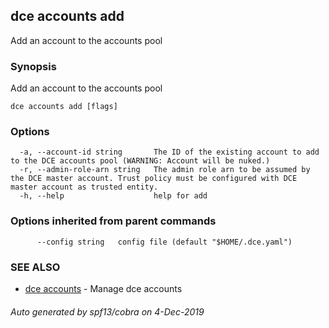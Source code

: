 ## dce accounts add

Add an account to the accounts pool

### Synopsis

Add an account to the accounts pool

```
dce accounts add [flags]
```

### Options

```
  -a, --account-id string       The ID of the existing account to add to the DCE accounts pool (WARNING: Account will be nuked.)
  -r, --admin-role-arn string   The admin role arn to be assumed by the DCE master account. Trust policy must be configured with DCE master account as trusted entity.
  -h, --help                    help for add
```

### Options inherited from parent commands

```
      --config string   config file (default "$HOME/.dce.yaml")
```

### SEE ALSO

* [dce accounts](dce_accounts.md)	 - Manage dce accounts

###### Auto generated by spf13/cobra on 4-Dec-2019
